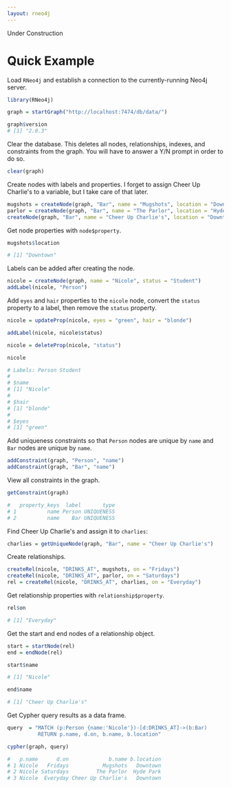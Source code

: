 ```yaml
---
layout: rneo4j
---
```


Under Construction

# Quick Example

Load `RNeo4j` and establish a connection to the currently-running Neo4j server.

```r
library(RNeo4j)

graph = startGraph("http://localhost:7474/db/data/")

graph$version
# [1] "2.0.3"
```

Clear the database. This deletes all nodes, relationships, indexes, and constraints from the graph. You will have to answer a Y/N prompt in order to do so.

```r
clear(graph)
```

Create nodes with labels and properties. I forget to assign Cheer Up Charlie's to a variable, but I take care of that later.

```r
mugshots = createNode(graph, "Bar", name = "Mugshots", location = "Downtown")
parlor = createNode(graph, "Bar", name = "The Parlor", location = "Hyde Park")
createNode(graph, "Bar", name = "Cheer Up Charlie's", location = "Downtown")
```

Get node properties with `node$property`.

```r
mugshots$location

# [1] "Downtown"
```

Labels can be added after creating the node.

```r
nicole = createNode(graph, name = "Nicole", status = "Student")
addLabel(nicole, "Person")
```

Add `eyes` and `hair` properties to the `nicole` node, convert the `status` property to a label, then remove the `status` property.

```r
nicole = updateProp(nicole, eyes = "green", hair = "blonde")

addLabel(nicole, nicole$status)

nicole = deleteProp(nicole, "status")

nicole

# Labels: Person Student
# 
# $name
# [1] "Nicole"
# 
# $hair
# [1] "blonde"
# 
# $eyes
# [1] "green"
```

Add uniqueness constraints so that `Person` nodes are unique by `name` and `Bar` nodes are unique by `name`.

```r
addConstraint(graph, "Person", "name")
addConstraint(graph, "Bar", "name")
```

View all constraints in the graph.

```r
getConstraint(graph)

# 	property_keys  label       type
# 1          name Person UNIQUENESS
# 2          name    Bar UNIQUENESS
```

Find Cheer Up Charlie's and assign it to `charlies`:

```r
charlies = getUniqueNode(graph, "Bar", name = "Cheer Up Charlie's")
```

Create relationships.

```r
createRel(nicole, "DRINKS_AT", mugshots, on = "Fridays")
createRel(nicole, "DRINKS_AT", parlor, on = "Saturdays")
rel = createRel(nicole, "DRINKS_AT", charlies, on = "Everyday")
```

Get relationship properties with `relationship$property`.

```r
rel$on

# [1] "Everyday"
```

Get the start and end nodes of a relationship object.

```r
start = startNode(rel)
end = endNode(rel)

start$name

# [1] "Nicole"

end$name

# [1] "Cheer Up Charlie's"
```

Get Cypher query results as a data frame.

```r
query  = "MATCH (p:Person {name:'Nicole'})-[d:DRINKS_AT]->(b:Bar)
		  RETURN p.name, d.on, b.name, b.location"

cypher(graph, query)

# 	p.name      d.on             b.name b.location
# 1 Nicole   Fridays           Mugshots   Downtown
# 2 Nicole Saturdays         The Parlor  Hyde Park
# 3 Nicole  Everyday Cheer Up Charlie's   Downtown
```
